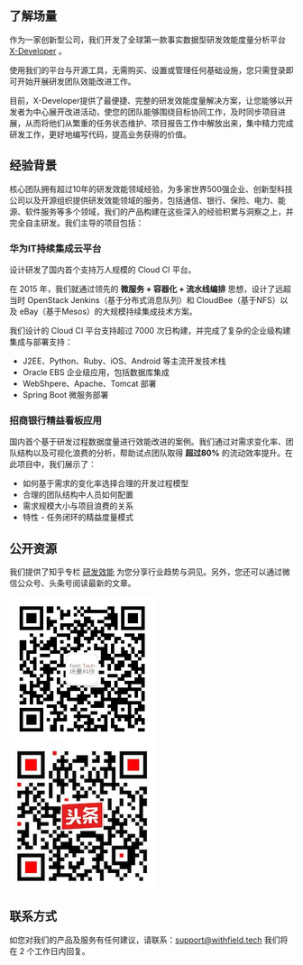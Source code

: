 ## 了解场量

作为一家创新型公司，我们开发了全球第一款事实数据型研发效能度量分析平台 [X-Developer](https://x-developer.cn) 。

使用我们的平台与开源工具，无需购买、设置或管理任何基础设施，您只需登录即可开始开展研发团队效能改进工作。

目前，X-Developer提供了最便捷、完整的研发效能度量解决方案，让您能够以开发者为中心展开改进活动，使您的团队能够围绕目标协同工作，及时同步项目进展，从而将他们从繁重的任务状态维护、项目报告工作中解放出来，集中精力完成研发工作，更好地编写代码，提高业务获得的价值。

## 经验背景

核心团队拥有超过10年的研发效能领域经验，为多家世界500强企业、创新型科技公司以及开源组织提供研发效能领域的服务，包括通信、银行、保险、电力、能源、软件服务等多个领域，我们的产品构建在这些深入的经验积累与洞察之上，并完全自主研发。我们主导的项目包括：

### 华为IT持续集成云平台

设计研发了国内首个支持万人规模的 Cloud CI 平台。

在 2015 年，我们就通过领先的 **微服务 + 容器化 + 流水线编排** 思想，设计了远超当时 OpenStack Jenkins（基于分布式消息队列）和 CloudBee（基于NFS）以及 eBay（基于Mesos）的大规模持续集成技术方案。

我们设计的 Cloud CI 平台支持超过 7000 次日构建，并完成了复杂的企业级构建集成与部署支持：

- J2EE、Python、Ruby、iOS、Android 等主流开发技术栈
- Oracle EBS 企业级应用，包括数据库集成
- WebShpere、Apache、Tomcat 部署
- Spring Boot 微服务部署

### 招商银行精益看板应用

国内首个基于研发过程数据度量进行效能改进的案例。我们通过对需求变化率、团队结构以及可视化浪费的分析，帮助试点团队取得 **超过80%** 的流动效率提升。在此项目中，我们展示了：

- 如何基于需求的变化率选择合理的开发过程模型
- 合理的团队结构中人员如何配置
- 需求规模大小与项目浪费的关系
- 特性 - 任务闭环的精益度量模式

## 公开资源

我们提供了知乎专栏 [研发效能](https://zhuanlan.zhihu.com/field-tech) 为您分享行业趋势与洞见。另外，您还可以通过微信公众号、头条号阅读最新的文章。

![](_media/qrcode.jpeg) ![](_media/toutiao.jpeg)

## 联系方式

如您对我们的产品及服务有任何建议，请联系：[support@withfield.tech](mailto:support@withfield.tech) 我们将在 2 个工作日内回复。
